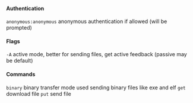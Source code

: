 
#### Authentication
`anonymous:anonymous` anonymous authentication if allowed (will be prompted)

#### Flags
`-A` active mode, better for sending files, get active feedback (passive may be default)

#### Commands
`binary` binary transfer mode used sending binary files like exe and elf
`get` download file
`put` send file